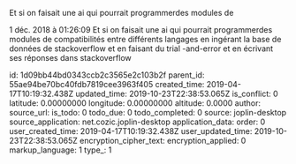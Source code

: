 Et si on faisait une ai qui pourrait programmerdes modules de

1 déc. 2018 à 01:26:09
Et si on faisait une ai qui pourrait programmerdes modules de
compatibilités entre différents langages en ingérant la base de données
de stackoverflow et en faisant du trial -and-error et en écrivant ses
réponses dans stackoverflow


id: 1d09bb44bd0343ccb2c3565e2c103b2f
parent_id: 55ae94be70bc40fdb7819cee3963f405
created_time: 2019-04-17T10:19:32.438Z
updated_time: 2019-10-23T22:38:53.065Z
is_conflict: 0
latitude: 0.00000000
longitude: 0.00000000
altitude: 0.0000
author: 
source_url: 
is_todo: 0
todo_due: 0
todo_completed: 0
source: joplin-desktop
source_application: net.cozic.joplin-desktop
application_data: 
order: 0
user_created_time: 2019-04-17T10:19:32.438Z
user_updated_time: 2019-10-23T22:38:53.065Z
encryption_cipher_text: 
encryption_applied: 0
markup_language: 1
type_: 1